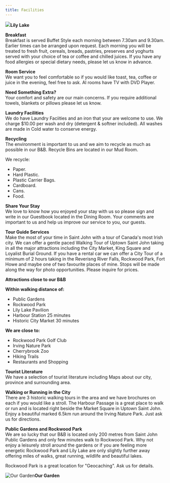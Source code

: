 ```yaml
---
title: Facilities
---
```

![](/img/rockwood-park.jpg)**Lily Lake**

**Breakfast**  
Breakfast is served Buffet Style each morning between 7.30am and 9.30am. Earlier times can be arranged upon request. Each morning you will be treated to fresh fruit, cereals, breads, pastries, preserves and yoghurts served with your choice of tea or coffee and chilled juices. If you have any food allergies or special dietary needs, please let us know in advance.

**Room Service**  
We want you to feel comfortable so if you would like toast, tea, coffee or juice in the evening, feel free to ask. Al rooms have TV with DVD Player.

**Need Something Extra?**  
Your comfort and safety are our main concerns. If you require additional towels, blankets or pillows please let us know.

**Laundry Facilities**  
We do have Laundry Faciities and an iron that your are welcome to use. We charge $10.00 per wash and dry (detergent & softner included). All washes are made in Cold water to conserve energy.

**Recycling**  
The environment is important to us and we aim to recycle as much as possible in our B&B. Recycle Bins are located in our Mud Room.

We recycle:

* Paper.
* Hard Plastic.
* Plastic Carrier Bags.
* Cardboard.
* Cans.
* Food.

**Share Your Stay**  
We love to know how you enjoyed your stay with us so please sign and write in our Guestbook located in the Dining Room. Your comments are important to us and help us improve our service to you, our guests.

**Tour Guide Services**  
Make the most of your time in Saint John with a tour of Canada's most Irish city. We can offer a gentle paced Walking Tour of Uptown Saint John taking in all the major attractions including the City Market, King Square and Loyalist Burial Ground.  If you have a rental car we can offer a City Tour of a minimum of 2 hours taking in the Reverisng River Falls, Rockwood Park, Fort Howe and maybe one of two favourite places of mine. Stops will be made along the way for photo opportunities. Please inquire for prices.

**Attractions close to our B&B**  

**Within walking distance of:**

* Public Gardens
* Rockwood Park
* Lily Lake Pavilion
* Harbour Station 25 minutes
* Historic City Market 30 minutes

**We are close to:**

* Rockwood Park Golf Club
* Irving Nature Park
* Cherrybrook Zoo
* Hiking Trails
* Restaurants and Shopping

**Tourist Literature**  
We have a selection of tourist literature including Maps about our city, province and surrounding area.

**Walking or Running in the City**  
There are 3 historic walking tours in the area and we have brochures on each if you would like a stroll. The Harbour Passage is a great place to walk or run and is located right beside the Market Square in Uptown Saint John. Enjoy a beautiful marked 6.5km run around the Irving Nature Park. Just ask us for directions.

**Public Gardens and Rockwood Park**  
We are so lucky that our B&B is located only 200 metres from Saint John Public Gardens and only  few minutes walk to Rockwood Park. Why not enjoy a leisurely stroll around the gardens or if you are feeling more energetic Rockwood Park and Lily Lake are only slightly further away offering miles of walks, great running, wildlife and beautiful lakes.

Rockwood Park is a great location for "Geocaching". Ask us for details.

![Our Garden](/img/garden.jpg)**Our Garden**
